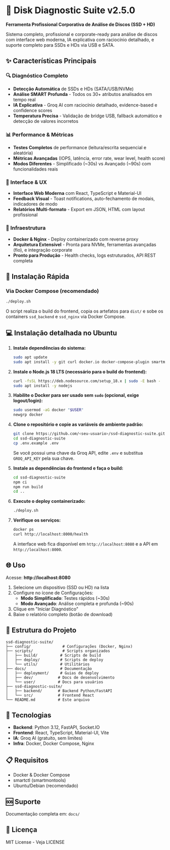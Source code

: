# 🎯 Disk Diagnostic Suite v2.5.0

**Ferramenta Profissional Corporativa de Análise de Discos (SSD + HD)**

Sistema completo, profissional e corporate-ready para análise de discos com interface web moderna, IA explicativa com raciocínio detalhado, e suporte completo para SSDs e HDs via USB e SATA.

## ✨ Características Principais

### 🔍 Diagnóstico Completo
- **Detecção Automática** de SSDs e HDs (SATA/USB/NVMe)
- **Análise SMART Profunda** - Todos os 30+ atributos analisados em tempo real
- **IA Explicativa** - Groq AI com raciocínio detalhado, evidence-based e confidence scores
- **Temperatura Precisa** - Validação de bridge USB, fallback automático e detecção de valores incorretos

### 📊 Performance & Métricas
- **Testes Completos** de performance (leitura/escrita sequencial e aleatória)
- **Métricas Avançadas** (IOPS, latência, error rate, wear level, health score)
- **Modos Diferentes** - Simplificado (~30s) vs Avançado (~90s) com funcionalidades reais

### 🎨 Interface & UX
- **Interface Web Moderna** com React, TypeScript e Material-UI
- **Feedback Visual** - Toast notifications, auto-fechamento de modais, indicadores de modo
- **Relatórios Multi-formato** - Export em JSON, HTML com layout profissional

### 🚀 Infraestrutura
- **Docker & Nginx** - Deploy containerizado com reverse proxy
- **Arquitetura Extensível** - Pronta para NVMe, ferramentas avançadas (fio), e integração corporate
- **Pronto para Produção** - Health checks, logs estruturados, API REST completa

## 🚀 Instalação Rápida

### Via Docker Compose (recomendado)
```bash
./deploy.sh
```

O script realiza o build do frontend, copia os artefatos para `dist/` e sobe os containers `ssd_backend` e `ssd_nginx` via Docker Compose.

## 💻 Instalação detalhada no Ubuntu

1. **Instale dependências do sistema:**
   ```bash
   sudo apt update
   sudo apt install -y git curl docker.io docker-compose-plugin smartmontools python3 python3-venv
   ```

2. **Instale o Node.js 18 LTS (necessário para o build do frontend):**
   ```bash
   curl -fsSL https://deb.nodesource.com/setup_18.x | sudo -E bash -
   sudo apt install -y nodejs
   ```

3. **Habilite o Docker para ser usado sem `sudo` (opcional, exige logout/login):**
   ```bash
   sudo usermod -aG docker "$USER"
   newgrp docker
   ```

4. **Clone o repositório e copie as variáveis de ambiente padrão:**
   ```bash
   git clone https://github.com/<seu-usuario>/ssd-diagnostic-suite.git
   cd ssd-diagnostic-suite
   cp .env.example .env
   ```

   Se você possui uma chave da Groq API, edite `.env` e substitua `GROQ_API_KEY` pela sua chave.

5. **Instale as dependências do frontend e faça o build:**
   ```bash
   cd ssd-diagnostic-suite
   npm ci
   npm run build
   cd ..
   ```

6. **Execute o deploy containerizado:**
   ```bash
   ./deploy.sh
   ```

7. **Verifique os serviços:**
   ```bash
   docker ps
   curl http://localhost:8000/health
   ```

   A interface web fica disponível em `http://localhost:8080` e a API em `http://localhost:8000`.

## 🌐 Uso

Acesse: **http://localhost:8080**

1. Selecione um dispositivo (SSD ou HD) na lista
2. Configure no ícone de Configurações:
   - **Modo Simplificado**: Testes rápidos (~30s)
   - **Modo Avançado**: Análise completa e profunda (~90s)
3. Clique em "Iniciar Diagnóstico"
4. Baixe o relatório completo (botão de download)

## 📁 Estrutura do Projeto

```
ssd-diagnostic-suite/
├── config/              # Configurações (Docker, Nginx)
├── scripts/             # Scripts organizados
│   ├── build/          # Scripts de build
│   ├── deploy/         # Scripts de deploy
│   └── utils/          # Utilitários
├── docs/               # Documentação
│   ├── deployment/     # Guias de deploy
│   ├── dev/           # Docs de desenvolvimento
│   └── user/          # Docs para usuários
├── ssd-diagnostic-suite/
│   ├── backend/       # Backend Python/FastAPI
│   └── src/           # Frontend React
└── README.md          # Este arquivo
```

## 🔧 Tecnologias

- **Backend**: Python 3.12, FastAPI, Socket.IO
- **Frontend**: React, TypeScript, Material-UI, Vite
- **IA**: Groq AI (gratuito, sem limites)
- **Infra**: Docker, Docker Compose, Nginx

## 📋 Requisitos

- Docker & Docker Compose
- smartctl (smartmontools)
- Ubuntu/Debian (recomendado)

## 🆘 Suporte

Documentação completa em: `docs/`

## 📄 Licença

MIT License - Veja LICENSE
